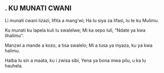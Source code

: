 ## . KU MUNATI CWANI

Li munati cwani lizazi, lifita a mang’wi;
Ha lu siya za lifasi, lu te ku Mulimu.


Ku munati ku lapela kuli lu swalelwe;
Mi ka sepo luli, “Ndate ya kwa lihalimu”.


Manzwi a mande a kozo, a tisa swalelo;
Mi a tusa ya inyaza, ku ya kwa halimu.


Haiba lu sin a maata, ku i zwisa sibi,
Yena ya bona mwa pilu, u ka lu hauhela.

